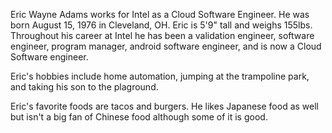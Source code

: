 Eric Wayne Adams works for Intel as a Cloud Software Engineer. He was born August 15, 1976 in Cleveland, OH. Eric is 5'9" tall and weighs 155lbs. Throughout his career
at Intel he has been a validation engineer, software engineer, program manager, android software engineer, and is now a Cloud Software engineer.

Eric's hobbies include home automation, jumping at the trampoline park, and taking his son to the plaground. 

Eric's favorite foods are tacos and burgers. He likes Japanese food as well but isn't a big fan of Chinese food although some of it is good. 
